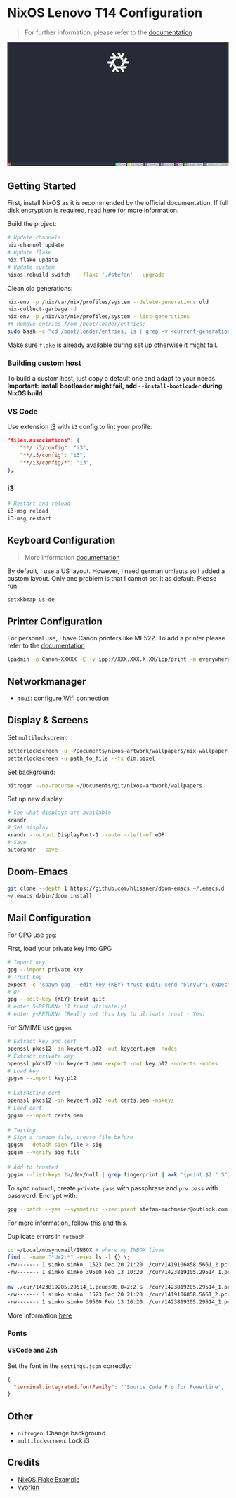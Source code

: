 # NixOS Lenovo T14 Configuration

> For further information, please refer to the [documentation](https://nixos.org/manual/nixos/stable/)

![Desktop](./img/desktop.png)

## Getting Started

First, install NixOS as it is recommended by the official documentation.
If full disk encryption is required, read [here](https://nixos.wiki/wiki/Full_Disk_Encryption) for more information.

Build the project:

```sh
# Update channels
nix-channel update
# Update flake
nix flake update
# Update system
nixos-rebuild switch  --flake '.#stefan' --upgrade
```

Clean old generations:

```sh
nix-env -p /nix/var/nix/profiles/system --delete-generations old
nix-collect-garbage -d
nix-env -p /nix/var/nix/profiles/system --list-generations
## Remove entries from /boot/loader/entries:
sudo bash -c "cd /boot/loader/entries; ls | grep -v <current-generation-name> | xargs rm"
```

Make sure `flake` is already available during set up otherwise it might fail.

### Building custom host

To build a custom host, just copy a default one and adapt to your needs.
**Important: install bootloader might fail, add `--install-bootloader` during NixOS build**

### VS Code

Use extension [i3](https://marketplace.visualstudio.com/items?itemName=dcasella.i3) with `i3` config to lint your profile:

```json
"files.associations": {
    "**/.i3/config": "i3",
    "**/i3/config": "i3",
    "**/i3/config/*": "i3",
},
```

### i3

```sh
# Restart and reload
i3-msg reload
i3-msg restart
```

## Keyboard Configuration

> More information [documentation](https://nixos.org/manual/nixos/stable/index.html#custom-xkb-layouts)

By default, I use a US layout. However, I need german umlauts so I added a custom layout. Only one problem is that I cannot set it as default. Please run:

```sh
setxkbmap us-de
```

## Printer Configuration

For personal use, I have Canon printers like MF522. To add a printer please refer to the [documentation](http://localhost:631/)

```sh
lpadmin -p Canon-XXXXX -E -v ipp://XXX.XXX.X.XX/ipp/print -m everywhere
```

## Networkmanager

* `tmui`: configure Wifi connection

## Display & Screens

Set `multilockscreen`:

```sh
betterlockscreen -u ~/Documents/nixos-artwork/wallpapers/nix-wallpaper-nineish-dark-gray.svg --display 1 --span
betterlockscreen -u path_to_file --fx dim,pixel
```

Set background:

```sh
nitrogen --no-recurse ~/Documents/git/nixos-artwork/wallpapers
```

Set up new display:

```sh
# See what displays are available
xrandr
# Set display
xrandr --output DisplayPort-1 --auto --left-of eDP
# Save
autorandr --save
```

## Doom-Emacs

```sh
git clone --depth 1 https://github.com/hlissner/doom-emacs ~/.emacs.d
~/.emacs.d/bin/doom install
```

## Mail Configuration

For GPG use `gpg`:

First, load your private key into GPG
```sh
# Import key 
gpg --import private.key
# Trust key
expect -c 'spawn gpg --edit-key {KEY} trust quit; send "5\ry\r"; expect eof'
# Or 
gpg --edit-key {KEY} trust quit
# enter 5<RETURN> (I trust ultimately)
# enter y<RETURN> (Really set this key to ultimate trust - Yes)
```

For S/MIME use `gpgsm`:

```sh
# Extract key and cert
openssl pkcs12 -in keycert.p12 -out keycert.pem -nodes
# Extract private key
openssl pkcs12 -in keycert.pem -export -out key.p12 -nocerts -nodes
# Load key
gpgsm --import key.p12

# Extracting cert
openssl pkcs12 -in keycert.p12 -out certs.pem -nokeys
# Load cert
gpgsm --import certs.pem

# Testing
# Sign a random file, create file before
gpgsm --detach-sign file > sig
gpgsm --verify sig file

# Add to trusted
gpgsm --list-keys 2>/dev/null | grep fingerprint | awk '{print $2 " S"}' >> ~/.gnupg/trustlist.txt
```

To sync `notmuch`, create `private.pass` with passphrase and `prv.pass` with password.
Encrypt with:

```sh
gpg --batch --yes --symmetric --recipient stefan-machmeier@outlook.com --passphrase-file private.pass --encrypt prv.pass
```

For more information, follow [this](https://www.claws-mail.org/faq/index.php/S/MIME_howto) and [this](https://www.mew.org/en/feature/smime.html).

Duplicate errors in `notmuch`

```sh
cd ~/Local/mbsyncmail/INBOX # where my INBOX lives
find . -name "*U=2:*" -exec ls -l {} \;
-rw------- 1 simko simko  1523 Dec 20 21:20 ./cur/1419106858.5661_2.pcuds06,U=2:2,S
-rw------- 1 simko simko 39500 Feb 13 10:20 ./cur/1423819205.29514_1.pcuds06,U=2:2,S

mv ./cur/1423819205.29514_1.pcuds06,U=2:2,S ./cur/1423819205.29514_1.pcuds06
-rw------- 1 simko simko  1523 Dec 20 21:20 ./cur/1419106858.5661_2.pcuds06,U=2:2,S
-rw------- 1 simko simko 39500 Feb 13 10:20 ./cur/1423819205.29514_1.pcuds06
```

More information [here](http://tiborsimko.org/mbsync-duplicate-uid.html)

### Fonts

#### VSCode and Zsh

Set the font in the `settings.json` correctly:
```json
{
  "terminal.integrated.fontFamily": "'Source Code Pro for Powerline', 'Hack Nerd Font'"
}
```

## Other

* `nitrogen`: Change background
* `multilockscreen`: Lock i3

## Credits

* [NixOS Flake Example](https://github.com/colemickens/nixos-flake-example)
* [vyorkin](https://github.com/vyorkin/nixos-config/)